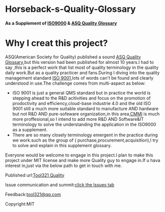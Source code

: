 # Horseback-s-Quality-Glossary
#### As a Supplement of [ISO9000](http://www.iso.org/iso/catalogue_detail?csnumber=45481) & [ASQ Quality Glossary](http://asq.org/glossary/)

# Why I creat this project?
ASQ(American Society for Quality) published a sound  [ASQ Quality Glossary](http://asq.org/glossary/),but this version had been published for almost 10 years.I had to say ,this is a perfect work that list most of quality terminology in the quality daily work.But as a quality practicer and fans.During I diving into the quality management standard [ISO 9001](http://www.iso.org/iso/catalogue_detail?csnumber=62085),lots of words can't be found and clearly understood in use.The challenge comes from multi-aspect as below:
* ISO 9001 is just a general QMS standard but in practice the world is stepping ahead to the R&D acitivities and focus on the promotion  of prodoctivity and efficiency,cloud-base industrie 4.0 and the old ISO 9001 still a much more suitable standard to manufacture AND hardware but not R&D AND pure-sofeware organization,in this area,[CMMI](http://cmmiinstitute.com/resources) is much more proffesional,so I intend to add more R&D AND Software&IT terminology to solve the understanding the application in the ISO9000 as a supplement.
* There are so many closely terminology emergent in the practice during we work.such as the group of ( purchase,procurement,acquisition),I try to solve and explain in this supplement glossary.

Everyone would be welcome to engage in this project.I plan to make this project under MIT license and make more  Quality guy to engage in.If u hava interest in,just via the below path to get in touch with me.

Published url:[Tool321 Quality](http://www.tool321.com/cn/r/quality.html)

Issue communication and summit:[click the Issues tab](https://github.com/tool321/Horseback-s-Quality-Glossary/issues)

Feedback:tool321@qq.com

Copyright:MIT
